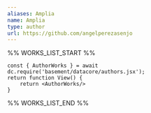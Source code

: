 ```yaml
---
aliases: Amplia
name: Amplia
type: author
url: https://github.com/angelperezasenjo
---
```



%% WORKS_LIST_START %%

```datacorejsx
const { AuthorWorks } = await dc.require('basement/datacore/authors.jsx');
return function View() {
    return <AuthorWorks/>
}
```
%% WORKS_LIST_END %%